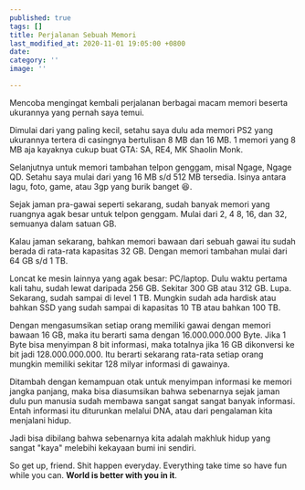 ```yaml
---
published: true
tags: []
title: Perjalanan Sebuah Memori
last_modified_at: 2020-11-01 19:05:00 +0800
date: 
category: ''
image: ''

---
```

Mencoba mengingat kembali perjalanan berbagai macam memori beserta ukurannya yang pernah saya temui.

Dimulai dari yang paling kecil, setahu saya dulu ada memori PS2 yang ukurannya tertera di casingnya bertulisan 8 MB dan 16 MB. 1 memori yang 8 MB aja kayaknya cukup buat GTA: SA, RE4, MK Shaolin Monk.

Selanjutnya untuk memori tambahan telpon genggam, misal Ngage, Ngage QD. Setahu saya mulai dari yang 16 MB s/d 512 MB tersedia. Isinya antara lagu, foto, game, atau 3gp yang burik banget :laughing:.

Sejak jaman pra-gawai seperti sekarang, sudah banyak memori yang ruangnya agak besar untuk telpon genggam. Mulai dari 2, 4 8, 16, dan 32, semuanya dalam satuan GB.

Kalau jaman sekarang, bahkan memori bawaan dari sebuah gawai itu sudah berada di rata-rata kapasitas 32 GB. Dengan memori tambahan mulai dari 64 GB s/d 1 TB.

Loncat ke mesin lainnya yang agak besar: PC/laptop. Dulu waktu pertama kali tahu, sudah lewat daripada 256 GB. Sekitar 300 GB atau 312 GB. Lupa. Sekarang, sudah sampai di level 1 TB. Mungkin sudah ada hardisk atau bahkan SSD yang sudah sampai di kapasitas 10 TB atau bahkan 100 TB.

Dengan mengasumsikan setiap orang memiliki gawai dengan memori bawaan 16 GB, maka itu berarti sama dengan 16.000.000.000 Byte. Jika 1 Byte bisa menyimpan 8 bit informasi, maka totalnya jika 16 GB dikonversi ke bit jadi 128.000.000.000. Itu berarti sekarang rata-rata setiap orang mungkin memiliki sekitar 128 milyar informasi di gawainya.

Ditambah dengan kemampuan otak untuk menyimpan informasi ke memori jangka panjang, maka bisa diasumsikan bahwa sebenarnya sejak jaman dulu pun manusia sudah membawa sangat sangat sangat banyak informasi. Entah informasi itu diturunkan melalui DNA, atau dari pengalaman kita menjalani hidup.

Jadi bisa dibilang bahwa sebenarnya kita adalah makhluk hidup yang sangat "kaya" melebihi kekayaan bumi ini sendiri.

So get up, friend. Shit happen everyday. Everything take time so have fun while you can. **World is better with you in it**.